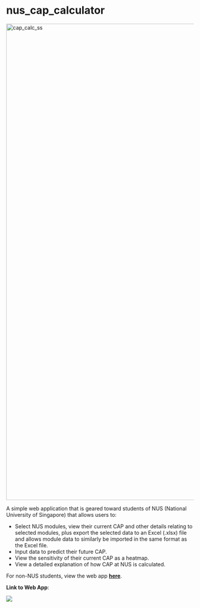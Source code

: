 # nus_cap_calculator

<img width="1280" alt="cap_calc_ss" src="https://github.com/tsu2000/nus_cap_calculator/assets/106811131/59032dcc-1707-478c-a4dc-93d86dd37cf5">

A simple web application that is geared toward students of NUS (National University of Singapore) that allows users to:
- Select NUS modules, view their current CAP and other details relating to selected modules, plus export the selected data to an Excel (.xlsx) file and allows module data to similarly be imported in the same format as the Excel file.
- Input data to predict their future CAP.
- View the sensitivity of their current CAP as a heatmap.
- View a detailed explanation of how CAP at NUS is calculated.

For non-NUS students, view the web app [**here**](<https://gpa-calc.streamlit.app>).

**Link to Web App**:

[<img src="https://static.streamlit.io/badges/streamlit_badge_black_white.svg">](<https://nus-cap.streamlit.app>)


